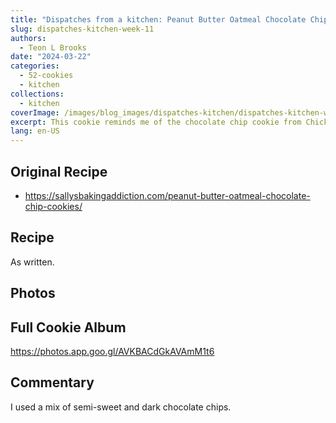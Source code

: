 ```yaml
---
title: "Dispatches from a kitchen: Peanut Butter Oatmeal Chocolate Chip Cookie"
slug: dispatches-kitchen-week-11
authors:
  - Teon L Brooks
date: "2024-03-22"
categories:
  - 52-cookies
  - kitchen
collections:
  - kitchen
coverImage: /images/blog_images/dispatches-kitchen/dispatches-kitchen-week-11.jpg
excerpt: This cookie reminds me of the chocolate chip cookie from Chick-Fil-A
lang: en-US
---
```

<script> import Callout from '$lib/components/Callout.svelte'; </script>

## Original Recipe

- https://sallysbakingaddiction.com/peanut-butter-oatmeal-chocolate-chip-cookies/

## Recipe

As written.

## Photos

<Callout>
<h2>Full Cookie Album</h2>

<https://photos.app.goo.gl/AVKBACdGkAVAmM1t6>
</Callout>

## Commentary

I used a mix of semi-sweet and dark chocolate chips.
